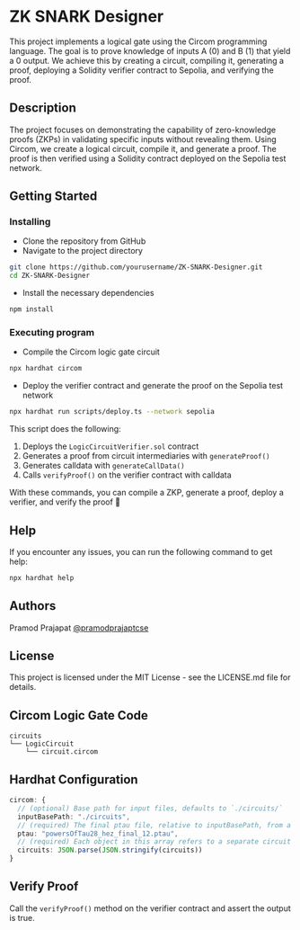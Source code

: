 
# ZK SNARK Designer

This project implements a logical gate using the Circom programming language. The goal is to prove knowledge of inputs A (0) and B (1) that yield a 0 output. We achieve this by creating a circuit, compiling it, generating a proof, deploying a Solidity verifier contract to Sepolia, and verifying the proof.

## Description

The project focuses on demonstrating the capability of zero-knowledge proofs (ZKPs) in validating specific inputs without revealing them. Using Circom, we create a logical circuit, compile it, and generate a proof. The proof is then verified using a Solidity contract deployed on the Sepolia test network.

## Getting Started

### Installing

* Clone the repository from GitHub
* Navigate to the project directory

```sh
git clone https://github.com/yourusername/ZK-SNARK-Designer.git
cd ZK-SNARK-Designer
```

* Install the necessary dependencies

```sh
npm install
```

### Executing program

* Compile the Circom logic gate circuit

```sh
npx hardhat circom
```

* Deploy the verifier contract and generate the proof on the Sepolia test network

```sh
npx hardhat run scripts/deploy.ts --network sepolia
```

This script does the following:
1. Deploys the `LogicCircuitVerifier.sol` contract
2. Generates a proof from circuit intermediaries with `generateProof()`
3. Generates calldata with `generateCallData()`
4. Calls `verifyProof()` on the verifier contract with calldata

With these commands, you can compile a ZKP, generate a proof, deploy a verifier, and verify the proof 🎉

## Help

If you encounter any issues, you can run the following command to get help:

```sh
npx hardhat help
```

## Authors

Pramod Prajapat 
[@pramodprajaptcse](https://instagram.com/pramodprajapatcse)

## License

This project is licensed under the MIT License - see the LICENSE.md file for details.

## Circom Logic Gate Code

```text
circuits
└── LogicCircuit
    └── circuit.circom
```

## Hardhat Configuration

```ts
circom: {
  // (optional) Base path for input files, defaults to `./circuits/`
  inputBasePath: "./circuits",
  // (required) The final ptau file, relative to inputBasePath, from a Phase 1 ceremony
  ptau: "powersOfTau28_hez_final_12.ptau",
  // (required) Each object in this array refers to a separate circuit
  circuits: JSON.parse(JSON.stringify(circuits))
}
```

## Verify Proof

Call the `verifyProof()` method on the verifier contract and assert the output is true.
